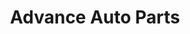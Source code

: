 ---
title: "Advance Auto Parts"
url: /johnstown/advance-auto-parts-scalp-avenue/
shop: car parts
---